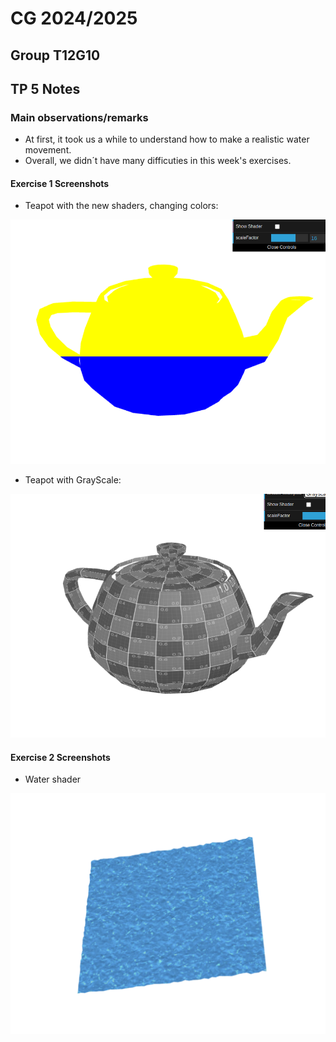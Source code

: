 # CG 2024/2025

## Group T12G10

## TP 5 Notes

### Main observations/remarks 
- At first, it took us a while to understand how to make a realistic water movement.
- Overall, we didn´t have many difficuties in this week's exercises.

#### Exercise 1 Screenshots

- Teapot with the new shaders, changing colors: 

![Teapot](screenshots/cg-t12-g10-tp5-1.png)

- Teapot with GrayScale:

![Teapot](screenshots/cg-t12-g10-tp5-2.png)


#### Exercise 2 Screenshots

- Water shader

![Water](screenshots/cg-t12-g10-tp5-3.png)


